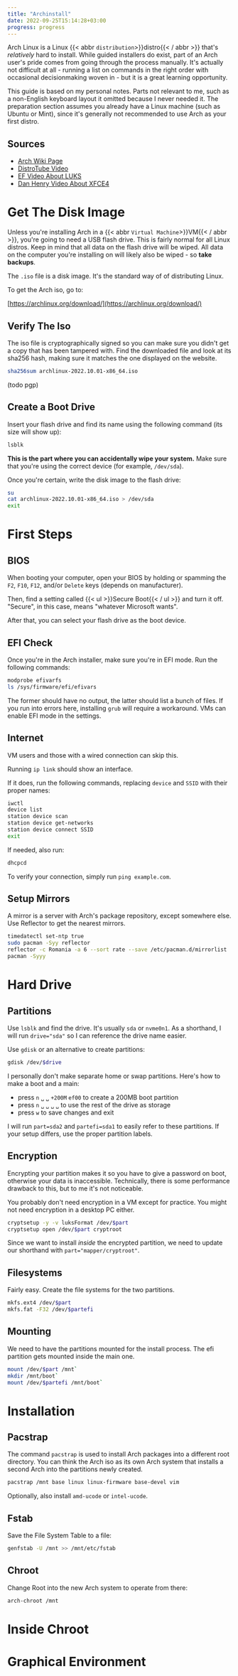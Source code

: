 ```yaml
---
title: "Archinstall"
date: 2022-09-25T15:14:28+03:00
progress: progress
---
```


Arch Linux is a Linux {{< abbr `distribution`>}}distro{{< / abbr >}} that's *relatively* hard to install.
While guided installers do exist, part of an Arch user's pride comes from going through the process manually.
It's actually not difficult at all - running a list on commands in the right order with occasional decisionmaking woven in - but it is a great learning opportunity.

This guide is based on my personal notes.
Parts not relevant to me, such as a non-English keyboard layout it omitted because I never needed it.
The preparation section assumes you already have a Linux machine (such as Ubuntu or Mint), since it's generally not recommended to use Arch as your first distro.

## Sources

- [Arch Wiki Page](https://wiki.archlinux.org/title/Installation_guide)
- [DistroTube Video](https://www.youtube.com/watch?v=PQgyW10xD8s)
- [EF Video About LUKS](https://www.youtube.com/watch?v=XNJ4oKla8B0)
- [Dan Henry Video About XFCE4](https://www.youtube.com/watch?v=FfGzL9zhPoU)

# Get The Disk Image

Unless you're installing Arch in a {{< abbr `Virtual Machine`>}}VM{{< / abbr >}}, you're going to need a USB flash drive.
This is fairly normal for all Linux distros.
Keep in mind that all data on the flash drive will be wiped.
All data on the computer you're installing on will likely also be wiped - so **take backups**.

The `.iso` file is a disk image. It's the standard way of of distributing Linux.

To get the Arch iso, go to:

[https://archlinux.org/download/](https://archlinux.org/download/)

## Verify The Iso

The iso file is cryptographically signed so you can make sure you didn't get a copy that has been tampered with.
Find the downloaded file and look at its sha256 hash, making sure it matches the one displayed on the website.

```bash
sha256sum archlinux-2022.10.01-x86_64.iso
```

(todo pgp)

## Create a Boot Drive

Insert your flash drive and find its name using the following command (its size will show up):

```bash
lsblk
```

**This is the part where you can accidentally wipe your system.**
Make sure that you're using the correct device (for example, `/dev/sda`).

Once you're certain, write the disk image to the flash drive:

```bash
su
cat archlinux-2022.10.01-x86_64.iso > /dev/sda
exit
```

# First Steps

## BIOS

When booting your computer, open your BIOS by holding or spamming the `F2`, `F10`, `F12`, and/or `Delete` keys (depends on manufacturer).

Then, find a setting called {{< ul >}}Secure Boot{{< / ul >}} and turn it off.
"Secure", in this case, means "whatever Microsoft wants".

After that, you can select your flash drive as the boot device.

## EFI Check

Once you're in the Arch installer, make sure you're in EFI mode. Run the following commands:

```bash
modprobe efivarfs
ls /sys/firmware/efi/efivars
```

The former should have no output, the latter should list a bunch of files. If you run into errors here, installing `grub` will require a workaround. VMs can enable EFI mode in the settings.

## Internet

VM users and those with a wired connection can skip this.

Running `ip link` should show an interface.

If it does, run the following commands, replacing `device` and `SSID` with their proper names:

```bash
iwctl
device list
station device scan
station device get-networks
station device connect SSID
exit
```

If needed, also run:

```bash
dhcpcd
```

To verify your connection, simply run `ping example.com`.

## Setup Mirrors

A mirror is a server with Arch's package repository, except somewhere else.
Use Reflector to get the nearest mirrors.

```bash
timedatectl set-ntp true
sudo pacman -Syy reflector
reflector -c Romania -a 6 --sort rate --save /etc/pacman.d/mirrorlist
pacman -Syyy
```


# Hard Drive

## Partitions

Use `lsblk` and find the drive. It's usually `sda` or `nvme0n1`.
As a shorthand, I will run `drive="sda"` so I can reference the drive name easier.

Use `gdisk` or an alternative to create partitions:

```bash
gdisk /dev/$drive
```

I personally don't make separate home or swap partitions. Here's how to make a boot and a main:

- press `n` `␣` `␣` `+200M` `ef00` to create a 200MB boot partition
- press `n` `␣` `␣` `␣` `␣` to use the rest of the drive as storage
- press `w` to save changes and exit

I will run `part=sda2` and `partefi=sda1` to easily refer to these partitions.
If your setup differs, use the proper partition labels.

## Encryption

Encrypting your partition makes it so you have to give a password on boot, otherwise your data is inaccessible.
Technically, there is some performance drawback to this, but to me it's not noticeable.

You probably don't need encryption in a VM except for practice.
You might not need encryption in a desktop PC either.

```bash
cryptsetup -y -v luksFormat /dev/$part
cryptsetup open /dev/$part cryptroot
```

Since we want to install *inside* the encrypted partition, we need to update our shorthand with `part="mapper/cryptroot"`.

## Filesystems

Fairly easy.
Create the file systems for the two partitions.

```bash
mkfs.ext4 /dev/$part
mkfs.fat -F32 /dev/$partefi
```

## Mounting

We need to have the partitions mounted for the install process.
The efi partition gets mounted inside the main one.

```bash
mount /dev/$part /mnt`
mkdir /mnt/boot`
mount /dev/$partefi /mnt/boot`
```


# Installation

## Pacstrap

The command `pacstrap` is used to install Arch packages into a different root directory.
You can think the Arch iso as its own Arch system that installs a second Arch into the partitions newly created.

```bash
pacstrap /mnt base linux linux-firmware base-devel vim
```

Optionally, also install `amd-ucode` or `intel-ucode`.

## Fstab

Save the File System Table to a file:

```bash
genfstab -U /mnt >> /mnt/etc/fstab
```

## Chroot

Change Root into the new Arch system to operate from there:

```bash
arch-chroot /mnt
```

# Inside Chroot

# Graphical Environment

